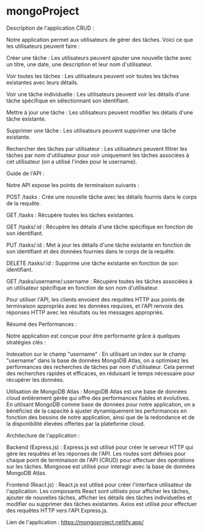 # mongoProject
Description de l'application CRUD :

Notre application permet aux utilisateurs de gérer des tâches. Voici ce que les utilisateurs peuvent faire :

Créer une tâche : Les utilisateurs peuvent ajouter une nouvelle tâche avec un titre, une date, une description et leur nom d'utilisateur.

Voir toutes les tâches : Les utilisateurs peuvent voir toutes les tâches existantes avec leurs détails.

Voir une tâche individuelle : Les utilisateurs peuvent voir les détails d'une tâche spécifique en sélectionnant son identifiant.

Mettre à jour une tâche : Les utilisateurs peuvent modifier les détails d'une tâche existante.

Supprimer une tâche : Les utilisateurs peuvent supprimer une tâche existante.

Rechercher des tâches par utilisateur : Les utilisateurs peuvent filtrer les tâches par nom d'utilisateur pour voir uniquement les tâches associées à cet utilisateur (on a utilisé l'index pour le username).

Guide de l'API :

Notre API expose les points de terminaison suivants :

POST /tasks : Crée une nouvelle tâche avec les détails fournis dans le corps de la requête.

GET /tasks : Récupère toutes les tâches existantes.

GET /tasks/:id : Récupère les détails d'une tâche spécifique en fonction de son identifiant.

PUT /tasks/:id : Met à jour les détails d'une tâche existante en fonction de son identifiant et des données fournies dans le corps de la requête.

DELETE /tasks/:id : Supprime une tâche existante en fonction de son identifiant.

GET /tasks/username/:username : Récupère toutes les tâches associées à un utilisateur spécifique en fonction de son nom d'utilisateur.

Pour utiliser l'API, les clients envoient des requêtes HTTP aux points de terminaison appropriés avec les données requises, et l'API renvoie des réponses HTTP avec les résultats ou les messages appropriés.

Résumé des Performances :

Notre application est conçue pour être performante grâce à quelques stratégies clés :

Indexation sur le champ "username" : En utilisant un index sur le champ "username" dans la base de données MongoDB Atlas, on a optimisez les performances des recherches de tâches par nom d'utilisateur. Cela permet des recherches rapides et efficaces, en réduisant le temps nécessaire pour récupérer les données.

Utilisation de MongoDB Atlas : MongoDB Atlas est une base de données cloud entièrement gérée qui offre des performances fiables et évolutives. En utilisant MongoDB  comme base de données pour notre  application, on a  bénéficiez de la capacité à ajuster dynamiquement les performances en fonction des besoins de notre application, ainsi que de la redondance et de la disponibilité élevées offertes par la plateforme cloud.

Architecture de l'application :

Backend (Express.js) : Express.js est utilisé pour créer le serveur HTTP qui gère les requêtes et les réponses de l'API. Les routes sont définies pour chaque point de terminaison de l'API (CRUD) pour effectuer des opérations sur les tâches. Mongoose est utilisé pour interagir avec la base de données MongoDB Atlas.

Frontend (React.js) : React.js est utilisé pour créer l'interface utilisateur de l'application. Les composants React sont utilisés pour afficher les tâches, ajouter de nouvelles tâches, afficher les détails des tâches individuelles et modifier ou supprimer des tâches existantes. Axios est utilisé pour effectuer des requêtes HTTP vers l'API Express.js.

Lien de l'application : https://mongoproject.netlify.app/
